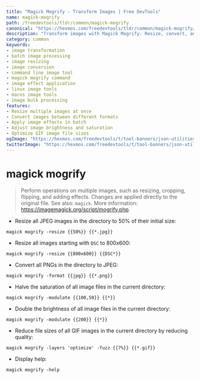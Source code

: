 ```yaml
---
title: "Magick Mogrify - Transform Images | Free DevTools"
name: magick-mogrify
path: /freedevtools/tldr/common/magick-mogrify
canonical: "https://hexmos.com/freedevtools/tldr/common/magick-mogrify/"
description: "Transform images with Magick Mogrify. Resize, convert, and apply effects to multiple images simultaneously using the command line. Free online tool, no registration required."
category: common
keywords:
- image transformation
- batch image processing
- image resizing
- image conversion
- command line image tool
- magick mogrify command
- image effect application
- linux image tools
- macos image tools
- image bulk processing
features:
- Resize multiple images at once
- Convert images between different formats
- Apply image effects in batch
- Adjust image brightness and saturation
- Optimize GIF image file sizes
ogImage: "https://hexmos.com/freedevtools/t/tool-banners/json-utilities-banner.png"
twitterImage: "https://hexmos.com/freedevtools/t/tool-banners/json-utilities-banner.png"
---
```


# magick mogrify

> Perform operations on multiple images, such as resizing, cropping, flipping, and adding effects.
> Changes are applied directly to the original file.
> See also: `magick`.
> More information: <https://imagemagick.org/script/mogrify.php>.

- Resize all JPEG images in the directory to 50% of their initial size:

`magick mogrify -resize {{50%}} {{*.jpg}}`

- Resize all images starting with `DSC` to 800x600:

`magick mogrify -resize {{800x600}} {{DSC*}}`

- Convert all PNGs in the directory to JPEG:

`magick mogrify -format {{jpg}} {{*.png}}`

- Halve the saturation of all image files in the current directory:

`magick mogrify -modulate {{100,50}} {{*}}`

- Double the brightness of all image files in the current directory:

`magick mogrify -modulate {{200}} {{*}}`

- Reduce file sizes of all GIF images in the current directory by reducing quality:

`magick mogrify -layers 'optimize' -fuzz {{7%}} {{*.gif}}`

- Display help:

`magick mogrify -help`
